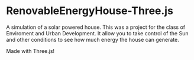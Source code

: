 # RenovableEnergyHouse-Three.js

A simulation of a solar powered house. This was a project for the class of Enviroment and Urban Development. 
It allow you to take control of the Sun and other conditions to see how much energy the house can generate.

Made with Three.js!
